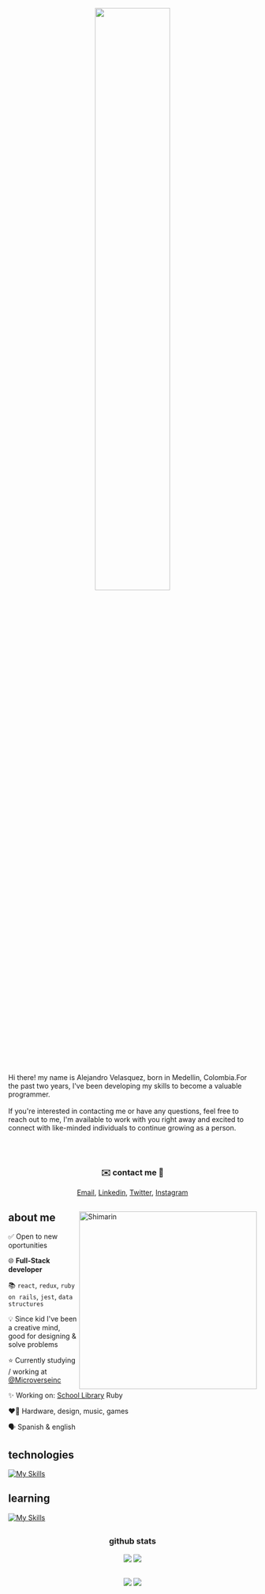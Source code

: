 <p align="center">
  <img src="https://user-images.githubusercontent.com/92229666/229752651-c7119c3b-01d0-4f52-91b5-2347732cac53.png" width="55%">
</p>

<div>
  
  <p align="center">

Hi there! my name is Alejandro Velasquez, born in Medellin, Colombia.For the past two years, I've been developing my skills to become a valuable programmer.
<br></br>
If you're interested in contacting me or have any questions, feel free to reach out to me, I'm available to work with you right away and excited to connect with like-minded individuals to continue growing as a person. 

<br></br>

<div align="center">
  


  <h3>✉️ contact me 📧</h3>
  <a href="mailto:alejandro.velzck@gmail.com">Email</a>,
  <a href="https://www.linkedin.com/in/velzckcode/">Linkedin</a>,
  <a href="https://twitter.com/velzck">Twitter</a>,
  <a href="https://www.instagram.com/alejandro.velzck/">Instagram</a>
</div>

<h2></h2>

<img align="right" width="360" alt="Shimarin" src="https://user-images.githubusercontent.com/92229666/229737792-10a38467-4843-4d10-9cac-18be234e1c3e.png"/>

<h2> about me </h2>

<p>
    <p> ✅ Open to new oportunities</p>
    <p> 🌐 <b>Full-Stack developer</b></p>
    <p> 📚 <code>react</code>, <code>redux</code>, <code>ruby on rails</code>, <code>jest</code>, <code>data structures</code> </p>
    <p> 💡 Since kid I've been a creative mind, good for designing & solve problems</p>
    <p> ⭐ Currently studying / working at <a href="https://www.microverse.org/">@Microverseinc</a></p>
    <p> ✨ Working on: <a href="https://github.com/VelzckC0D3/School_Library">School Library</a> Ruby</p>
    <p> ❤️‍🔥 Hardware, design, music, games </p>
    <p> 🗣️ Spanish & english</p>
</p>
  
<h2>technologies</h2>

[![My Skills](https://skillicons.dev/icons?i=js,html,css,react,redux,git,postgres,jest,github,netlify,bash,photoshop,xd,aftereffects&perline=7)](https://skillicons.dev)

<h2>learning</h2>

[![My Skills](https://skillicons.dev/icons?i=ruby,python)](https://skillicons.dev)

<div align="right">
  </div>
  </div>
  
<h2></h2>

<div align="center">
  <h3>github stats</h3>
    <img src="https://github-readme-streak-stats.herokuapp.com/?user=VelzckC0D3&theme=monokai-metallian"/>
    <img src="https://github-readme-stats-git-masterrstaa-rickstaa.vercel.app/api?username=VelzckC0D3&theme=dracula"/>
</div>


<h2></h2>

<div align="center">
      <img src="https://komarev.com/ghpvc/?username=VelzckC0D3&style=plastic&color=593461"/>
        <img src="https://img.shields.io/badge/dynamic/json?logo=github&label=GitHub%20Stars&style=plastice&query=%24.stars&color=593461&url=https://api.github-star-counter.workers.dev/user/VelzckC0D3"/>
  
</div>
